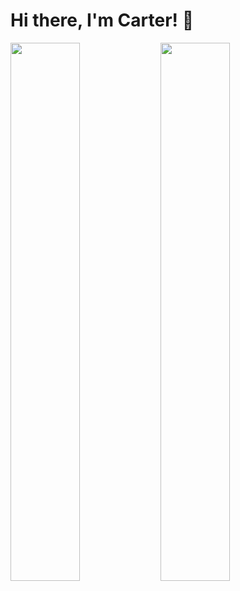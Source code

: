 # Hi there, I'm Carter! 👋

<img align="left" width="47%" src="https://github-readme-stats.vercel.app/api?username=WalterWQ&show_icons=true&theme=radical" />

<img align="left" width="47%" src="https://github-readme-stats.vercel.app/api/top-langs/?username=WalterWQ&layout=compact" />

